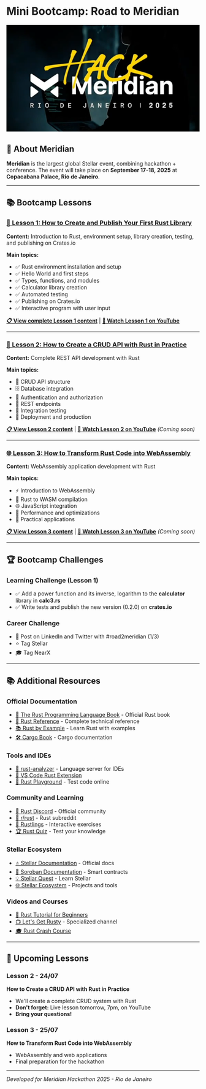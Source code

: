 # Mini Bootcamp: Road to Meridian

![Hack Meridian](assets/hack-meridian.png)

## 🎯 About Meridian
**Meridian** is the largest global Stellar event, combining hackathon + conference. The event will take place on **September 17-18, 2025** at **Copacabana Palace, Rio de Janeiro**.

---

## 📚 Bootcamp Lessons

### [📖 Lesson 1: How to Create and Publish Your First Rust Library](./lesson1/README.md)
**Content:** Introduction to Rust, environment setup, library creation, testing, and publishing on Crates.io

**Main topics:**
- ✅ Rust environment installation and setup
- ✅ Hello World and first steps
- ✅ Types, functions, and modules
- ✅ Calculator library creation
- ✅ Automated testing
- ✅ Publishing on Crates.io
- ✅ Interactive program with user input

**[📋 View complete Lesson 1 content](./lesson1/README.md)** | **[🎥 Watch Lesson 1 on YouTube](https://www.youtube.com/watch?v=aF98JOeoKV8&ab_channel=NearX)**

---

### [🚀 Lesson 2: How to Create a CRUD API with Rust in Practice](./lesson2/README.md)
**Content:** Complete REST API development with Rust

**Main topics:**
- 🔄 CRUD API structure
- 🗄️ Database integration
- 🔐 Authentication and authorization
- 📡 REST endpoints
- 🧪 Integration testing
- 🚀 Deployment and production

**[📋 View Lesson 2 content](./lesson2/README.md)** | **[🎥 Watch Lesson 2 on YouTube](https://www.youtube.com/watch?v=XozUaYcCQoo&t=2s&ab_channel=NearX)** *(Coming soon)*

---

### [🌐 Lesson 3: How to Transform Rust Code into WebAssembly](./lesson3/README.md)
**Content:** WebAssembly application development with Rust

**Main topics:**
- ⚡ Introduction to WebAssembly
- 🔧 Rust to WASM compilation
- 🌐 JavaScript integration
- 🚀 Performance and optimizations
- 🎯 Practical applications

**[📋 View Lesson 3 content](./lesson3/README.md)** | **[🎥 Watch Lesson 3 on YouTube](https://www.youtube.com/watch?v=vcP9JGYUZHo&ab_channel=NearX)** *(Coming soon)*

---

## 🏆 Bootcamp Challenges

### Learning Challenge (Lesson 1)
- ✅ Add a power function and its inverse, logarithm to the **calculator** library in **calc3.rs**
- ✅ Write tests and publish the new version (0.2.0) on **crates.io**

### Career Challenge
- 📱 Post on LinkedIn and Twitter with #road2meridian (1/3)
- ⭐ Tag Stellar
- 🎓 Tag NearX

---

## 📚 Additional Resources

### **Official Documentation**
- [📖 The Rust Programming Language Book](https://doc.rust-lang.org/book/) - Official Rust book
- [🔧 Rust Reference](https://doc.rust-lang.org/reference/) - Complete technical reference
- [📚 Rust by Example](https://doc.rust-lang.org/rust-by-example/) - Learn Rust with examples
- [🛠️ Cargo Book](https://doc.rust-lang.org/cargo/) - Cargo documentation

### **Tools and IDEs**
- [🦀 rust-analyzer](https://rust-analyzer.github.io/) - Language server for IDEs
- [📝 VS Code Rust Extension](https://marketplace.visualstudio.com/items?itemName=rust-lang.rust-analyzer)
- [🐛 Rust Playground](https://play.rust-lang.org/) - Test code online

### **Community and Learning**
- [💬 Rust Discord](https://discord.gg/rust-lang) - Official community
- [📱 r/rust](https://reddit.com/r/rust) - Rust subreddit
- [🎯 Rustlings](https://github.com/rust-lang/rustlings) - Interactive exercises
- [🏆 Rust Quiz](https://dtolnay.github.io/rust-quiz/) - Test your knowledge

### **Stellar Ecosystem**
- [⭐ Stellar Documentation](https://developers.stellar.org/) - Official docs
- [🔧 Soroban Documentation](https://soroban.stellar.org/) - Smart contracts
- [💡 Stellar Quest](https://quest.stellar.org/) - Learn Stellar
- [🌐 Stellar Ecosystem](https://www.stellar.org/ecosystem) - Projects and tools

### **Videos and Courses**
- [🎥 Rust Tutorial for Beginners](https://www.youtube.com/watch?v=zF34dRivLOw)
- [📺 Let's Get Rusty](https://www.youtube.com/c/LetsGetRusty) - Specialized channel
- [🎓 Rust Crash Course](https://www.youtube.com/watch?v=zF34dRivLOw)

---

## 📅 Upcoming Lessons

### **Lesson 2 - 24/07**
**How to Create a CRUD API with Rust in Practice**
- We'll create a complete CRUD system with Rust
- **Don't forget:** Live lesson tomorrow, 7pm, on YouTube
- **Bring your questions!**

### **Lesson 3 - 25/07**
**How to Transform Rust Code into WebAssembly**
- WebAssembly and web applications
- Final preparation for the hackathon

---

*Developed for Meridian Hackathon 2025 - Rio de Janeiro*
